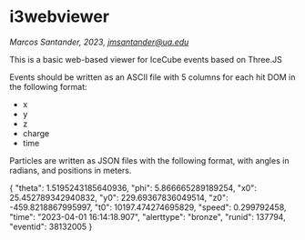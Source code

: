 # i3webviewer

*Marcos Santander, 2023, jmsantander@ua.edu*

This is a basic web-based viewer for IceCube events based on Three.JS

Events should be written as an ASCII file with 5 columns for each hit DOM in the following format:

* x 
* y 
* z 
* charge
* time

Particles are written as JSON files with the following format, with angles in radians, and positions in meters. 

{
  "theta": 1.5195243185640936,
  "phi": 5.866665289189254,
  "x0": 25.452789342940832,
  "y0": 229.69367836049514,
  "z0": -459.8218867995997,
  "t0": 10197.474274695829,
  "speed": 0.299792458,
  "time": "2023-04-01 16:14:18.907",
  "alerttype": "bronze",
  "runid": 137794,
  "eventid": 38132005
}

